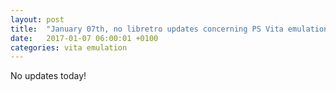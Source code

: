 ```yaml
---
layout: post
title:  "January 07th, no libretro updates concerning PS Vita emulation and emulators"
date:   2017-01-07 06:00:01 +0100
categories: vita emulation
---
```


No updates today!
